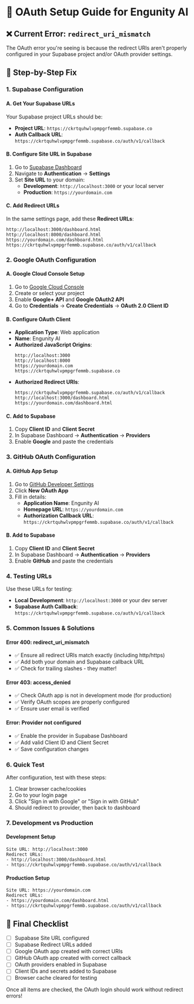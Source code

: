 # 🔐 OAuth Setup Guide for Engunity AI

## ❌ Current Error: `redirect_uri_mismatch`

The OAuth error you're seeing is because the redirect URIs aren't properly configured in your Supabase project and/or OAuth provider settings.

## 🔧 Step-by-Step Fix

### **1. Supabase Configuration**

#### **A. Get Your Supabase URLs**
Your Supabase project URLs should be:
- **Project URL**: `https://ckrtquhwlvpmpgrfemmb.supabase.co`
- **Auth Callback URL**: `https://ckrtquhwlvpmpgrfemmb.supabase.co/auth/v1/callback`

#### **B. Configure Site URL in Supabase**
1. Go to [Supabase Dashboard](https://supabase.com/dashboard/project/ckrtquhwlvpmpgrfemmb)
2. Navigate to **Authentication** → **Settings**
3. Set **Site URL** to your domain:
   - **Development**: `http://localhost:3000` or your local server
   - **Production**: `https://yourdomain.com`

#### **C. Add Redirect URLs**
In the same settings page, add these **Redirect URLs**:
```
http://localhost:3000/dashboard.html
http://localhost:8000/dashboard.html
https://yourdomain.com/dashboard.html
https://ckrtquhwlvpmpgrfemmb.supabase.co/auth/v1/callback
```

### **2. Google OAuth Configuration**

#### **A. Google Cloud Console Setup**
1. Go to [Google Cloud Console](https://console.cloud.google.com/)
2. Create or select your project
3. Enable **Google+ API** and **Google OAuth2 API**
4. Go to **Credentials** → **Create Credentials** → **OAuth 2.0 Client ID**

#### **B. Configure OAuth Client**
- **Application Type**: Web application
- **Name**: Engunity AI
- **Authorized JavaScript Origins**:
  ```
  http://localhost:3000
  http://localhost:8000
  https://yourdomain.com
  https://ckrtquhwlvpmpgrfemmb.supabase.co
  ```
- **Authorized Redirect URIs**:
  ```
  https://ckrtquhwlvpmpgrfemmb.supabase.co/auth/v1/callback
  http://localhost:3000/dashboard.html
  https://yourdomain.com/dashboard.html
  ```

#### **C. Add to Supabase**
1. Copy **Client ID** and **Client Secret**
2. In Supabase Dashboard → **Authentication** → **Providers**
3. Enable **Google** and paste the credentials

### **3. GitHub OAuth Configuration**

#### **A. GitHub App Setup**
1. Go to [GitHub Developer Settings](https://github.com/settings/developers)
2. Click **New OAuth App**
3. Fill in details:
   - **Application Name**: Engunity AI
   - **Homepage URL**: `https://yourdomain.com`
   - **Authorization Callback URL**: `https://ckrtquhwlvpmpgrfemmb.supabase.co/auth/v1/callback`

#### **B. Add to Supabase**
1. Copy **Client ID** and **Client Secret**
2. In Supabase Dashboard → **Authentication** → **Providers**
3. Enable **GitHub** and paste the credentials

### **4. Testing URLs**

Use these URLs for testing:
- **Local Development**: `http://localhost:3000` or your dev server
- **Supabase Auth Callback**: `https://ckrtquhwlvpmpgrfemmb.supabase.co/auth/v1/callback`

### **5. Common Issues & Solutions**

#### **Error 400: redirect_uri_mismatch**
- ✅ Ensure all redirect URIs match exactly (including http/https)
- ✅ Add both your domain and Supabase callback URL
- ✅ Check for trailing slashes - they matter!

#### **Error 403: access_denied**
- ✅ Check OAuth app is not in development mode (for production)
- ✅ Verify OAuth scopes are properly configured
- ✅ Ensure user email is verified

#### **Error: Provider not configured**
- ✅ Enable the provider in Supabase Dashboard
- ✅ Add valid Client ID and Client Secret
- ✅ Save configuration changes

### **6. Quick Test**

After configuration, test with these steps:
1. Clear browser cache/cookies
2. Go to your login page
3. Click "Sign in with Google" or "Sign in with GitHub"
4. Should redirect to provider, then back to dashboard

### **7. Development vs Production**

#### **Development Setup**
```
Site URL: http://localhost:3000
Redirect URLs: 
- http://localhost:3000/dashboard.html
- https://ckrtquhwlvpmpgrfemmb.supabase.co/auth/v1/callback
```

#### **Production Setup**
```
Site URL: https://yourdomain.com
Redirect URLs:
- https://yourdomain.com/dashboard.html
- https://ckrtquhwlvpmpgrfemmb.supabase.co/auth/v1/callback
```

## 🎯 Final Checklist

- [ ] Supabase Site URL configured
- [ ] Supabase Redirect URLs added
- [ ] Google OAuth app created with correct URIs
- [ ] GitHub OAuth app created with correct callback
- [ ] OAuth providers enabled in Supabase
- [ ] Client IDs and secrets added to Supabase
- [ ] Browser cache cleared for testing

Once all items are checked, the OAuth login should work without redirect errors!